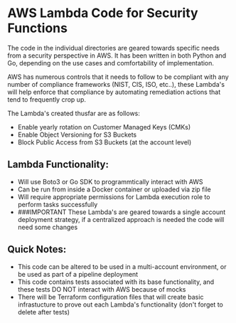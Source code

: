 # AWS Lambda Code for Security Functions

The code in the individual directories are geared towards specific needs from a security perspective in AWS. It has been written in both Python and Go, depending on the use cases and comfortability of implementation.

AWS has numerous controls that it needs to follow to be compliant with any number of compliance frameworks (NIST, CIS, ISO, etc..), these Lambda's will help enforce that compliance by automating remediation actions that tend to frequently crop up.

The Lambda's created thusfar are as follows:

- Enable yearly rotation on Customer Managed Keys (CMKs)
- Enable Object Versioning for S3 Buckets
- Block Public Access from S3 Buckets (at the account level)

## Lambda Functionality:

- Will use Boto3 or Go SDK to programmtically interact with AWS
- Can be run from inside a Docker container or uploaded via zip file
- Will require appropriate permissions for Lambda execution role to perform tasks successfully
- ###IMPORTANT These Lambda's are geared towards a single account deployment strategy, if a centralized approach is needed the code will need some changes

## Quick Notes:

- This code can be altered to be used in a multi-account environment, or be used as part of a pipeline deployment
- This code contains tests associated with its base functionality, and these tests DO NOT interact with AWS because of mocks
- There will be Terraform configuration files that will create basic infrastucture to prove out each Lambda's functionality (don't forget to delete after tests)


